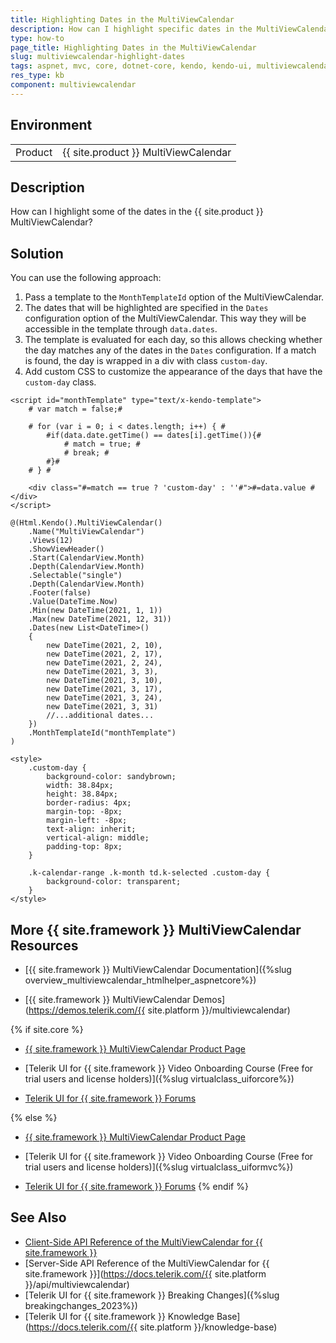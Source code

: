 ```yaml
---
title: Highlighting Dates in the MultiViewCalendar
description: How can I highlight specific dates in the MultiViewCalendar? Find the solution in the Knowledge Base section of the {{ site.product }} documentation.
type: how-to
page_title: Highlighting Dates in the MultiViewCalendar
slug: multiviewcalendar-highlight-dates
tags: aspnet, mvc, core, dotnet-core, kendo, kendo-ui, multiviewcalendar, date, dates, highlight
res_type: kb
component: multiviewcalendar
---
```


## Environment

<table>
 <tr>
  <td>Product</td>
  <td>{{ site.product }} MultiViewCalendar</td>
 </tr>
</table>

## Description

How can I highlight some of the dates in the {{ site.product }} MultiViewCalendar?

## Solution

You can use the following approach:
1. Pass a template to the `MonthTemplateId` option of the MultiViewCalendar.
2. The dates that will be highlighted are specified in the `Dates` configuration option of the MultiViewCalendar. This way they will be accessible in the template through `data.dates`.
3. The template is evaluated for each day, so this allows checking whether the day matches any of the dates in the `Dates` configuration. If a match is found, the day is wrapped in a div with class `custom-day`.
4. Add custom CSS to customize the appearance of the days that have the `custom-day` class.

```View
<script id="monthTemplate" type="text/x-kendo-template">
	# var match = false;#
	
	# for (var i = 0; i < dates.length; i++) { #
		#if(data.date.getTime() == dates[i].getTime()){#
			# match = true; #
			# break; #
		#}#
	# } #

	<div class="#=match == true ? 'custom-day' : ''#">#=data.value #</div>
</script>

@(Html.Kendo().MultiViewCalendar()
	.Name("MultiViewCalendar")
	.Views(12)
	.ShowViewHeader()
	.Start(CalendarView.Month)
	.Depth(CalendarView.Month)
	.Selectable("single")
	.Depth(CalendarView.Month)
	.Footer(false)
	.Value(DateTime.Now)
	.Min(new DateTime(2021, 1, 1))
	.Max(new DateTime(2021, 12, 31))
	.Dates(new List<DateTime>()
	{
		new DateTime(2021, 2, 10),
		new DateTime(2021, 2, 17),
		new DateTime(2021, 2, 24),
		new DateTime(2021, 3, 3),
		new DateTime(2021, 3, 10),
		new DateTime(2021, 3, 17),
		new DateTime(2021, 3, 24),
		new DateTime(2021, 3, 31)
		//...additional dates...
	})
	.MonthTemplateId("monthTemplate")
)

<style>
	.custom-day {
		background-color: sandybrown;
		width: 38.84px;
		height: 38.84px;
		border-radius: 4px;
		margin-top: -8px;
		margin-left: -8px;
		text-align: inherit;
		vertical-align: middle;
		padding-top: 8px;
	}

	.k-calendar-range .k-month td.k-selected .custom-day {
		background-color: transparent;
	}
</style>
```

## More {{ site.framework }} MultiViewCalendar Resources

* [{{ site.framework }} MultiViewCalendar Documentation]({%slug overview_multiviewcalendar_htmlhelper_aspnetcore%})

* [{{ site.framework }} MultiViewCalendar Demos](https://demos.telerik.com/{{ site.platform }}/multiviewcalendar)

{% if site.core %}
* [{{ site.framework }} MultiViewCalendar Product Page](https://www.telerik.com/aspnet-core-ui/core-multiviewcalendar)

* [Telerik UI for {{ site.framework }} Video Onboarding Course (Free for trial users and license holders)]({%slug virtualclass_uiforcore%})

* [Telerik UI for {{ site.framework }} Forums](https://www.telerik.com/forums/aspnet-core-ui)

{% else %}
* [{{ site.framework }} MultiViewCalendar Product Page](https://www.telerik.com/aspnet-mvc/mvc-multiviewcalendar)

* [Telerik UI for {{ site.framework }} Video Onboarding Course (Free for trial users and license holders)]({%slug virtualclass_uiformvc%})

* [Telerik UI for {{ site.framework }} Forums](https://www.telerik.com/forums/aspnet-mvc)
{% endif %}

## See Also

* [Client-Side API Reference of the MultiViewCalendar for {{ site.framework }}](https://docs.telerik.com/kendo-ui/api/javascript/ui/multiviewcalendar)
* [Server-Side API Reference of the MultiViewCalendar for {{ site.framework }}](https://docs.telerik.com/{{ site.platform }}/api/multiviewcalendar)
* [Telerik UI for {{ site.framework }} Breaking Changes]({%slug breakingchanges_2023%})
* [Telerik UI for {{ site.framework }} Knowledge Base](https://docs.telerik.com/{{ site.platform }}/knowledge-base)
